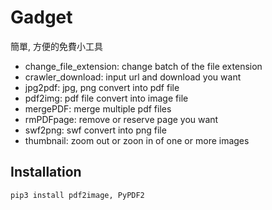 # Gadget

簡單, 方便的免費小工具

* change_file_extension: change batch of the file extension
* crawler_download: input url and download you want
* jpg2pdf: jpg, png convert into pdf file
* pdf2img: pdf file convert into image file
* mergePDF: merge multiple pdf files
* rmPDFpage: remove or reserve page you want
* swf2png: swf convert into png file
* thumbnail: zoom out or zoon in of one or more images

## Installation
```sh
pip3 install pdf2image, PyPDF2
```

